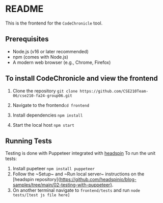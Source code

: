 # README
This is the frontend for the `CodeChronicle` tool.
## Prerequisites
- Node.js (v16 or later recommended)
- npm (comes with Node.js)
- A modern web browser (e.g., Chrome, Firefox)

## To install CodeChronicle and view the frontend
1. Clone the repository `git clone https://github.com/CSE210Team-06/cse210-fa24-group06.git`

2. Navigate to the frontend`cd frontend`

3. Install dependencies `npm install`

4. Start the local host `npm start`

## Running Tests
Testing is done with Puppeteer integrated with [headspin](https://www.headspin.io/blog/testing-with-puppeteer-a-complete-guide)
To run the unit tests:
1. Install pupeteer `npm install puppeteer`
2. Follow the ~Setup~ and ~Run local server~ instructions on the [headspin repository]{https://github.com/headspinio/blog-samples/tree/main/02-testing-with-puppeteer}.
3. On another terminal navigate to `frontend/tests` and run `node tests/[test js file here]`
 


